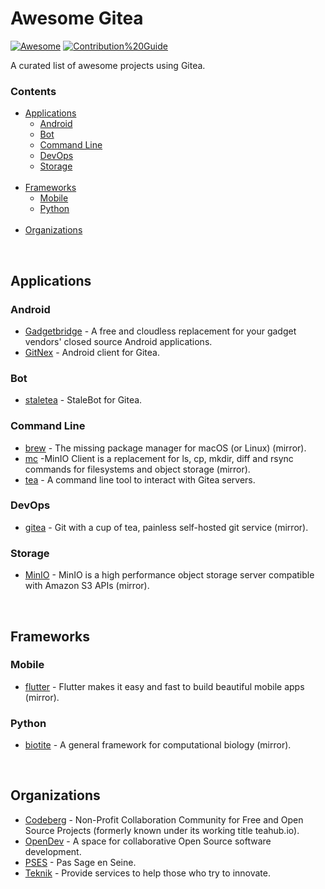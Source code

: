 # Awesome Gitea
[![Awesome](https://awesome.re/badge-flat.svg)](https://awesome.re) 
[![Contribution%20Guide](https://img.shields.io/badge/-Contribution%20Guide-informational?style=flat)](contributing.md)

A curated list of awesome projects using Gitea.

### Contents

- [Applications](#applications)
    - [Android](#android)
    - [Bot](#bot)
    - [Command Line](#command-line)
    - [DevOps](#devops)
    - [Storage](#storage)
<br><br>
- [Frameworks](#frameworks)
    - [Mobile](#mobile)
    - [Python](#python)
<br><br>
- [Organizations](#organizations)

<br>

## Applications

### Android

* [Gadgetbridge](https://codeberg.org/Freeyourgadget/Gadgetbridge) - A free and cloudless replacement for your gadget vendors' closed source Android applications. 
* [GitNex](https://gitea.com/mmarif/GitNex) - Android client for Gitea.


### Bot

* [staletea](https://gitea.com/jonasfranz/staletea) - StaleBot for Gitea.

### Command Line

* [brew](https://gitea.com/Homebrew/brew) - The missing package manager for macOS (or Linux) (mirror).
* [mc](https://gitea.com/minio/mc) -MinIO Client is a replacement for ls, cp, mkdir, diff and rsync commands for filesystems and object storage (mirror).
* [tea](https://gitea.com/gitea/tea) - A command line tool to interact with Gitea servers.


### DevOps

* [gitea](https://gitea.com/gitea/gitea_mirror) - Git with a cup of tea, painless self-hosted git service (mirror).

### Storage

* [MinIO](https://gitea.com/minio/minio) - MinIO is a high performance object storage server compatible with Amazon S3 APIs (mirror).


<br>

## Frameworks

### Mobile

* [flutter](https://gitea.com/flutter/flutter) -  Flutter makes it easy and fast to build beautiful mobile apps (mirror).

### Python

* [biotite](https://codeberg.org/biotite-dev/biotite) - A general framework for computational biology (mirror).


<br>

## Organizations

* [Codeberg](https://codeberg.org/Codeberg) - Non-Profit Collaboration Community for Free and Open Source Projects (formerly known under its working title teahub.io).
* [OpenDev](https://opendev.org/) - A space for collaborative Open Source software development.
* [PSES](https://git.passageenseine.fr/pses) - Pas Sage en Seine.
* [Teknik](https://git.teknik.io/Teknikode) - Provide services to help those who try to innovate.


